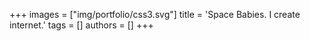 +++
images = ["img/portfolio/css3.svg"]
title = 'Space Babies. I create internet.'
tags = []
authors = []
+++
